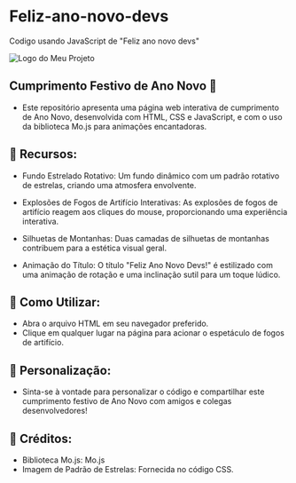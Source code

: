 # Feliz-ano-novo-devs
Codigo usando JavaScript de "Feliz ano novo devs"

![Logo do Meu Projeto](https://cdn.discordapp.com/attachments/1175249252771958844/1191949191673544724/anonovo.png?ex=65a74c30&is=6594d730&hm=2a48a8b1e677c198606fba6234fcd6b417e3d36f26bd773bb0634e65c1a984ff&)

## Cumprimento Festivo de Ano Novo 🎉
- Este repositório apresenta uma página web interativa de cumprimento de Ano Novo, desenvolvida com HTML, CSS e JavaScript, e com o uso da biblioteca Mo.js para animações encantadoras.

## 🌟 Recursos: 
- Fundo Estrelado Rotativo: Um fundo dinâmico com um padrão rotativo de estrelas, criando uma atmosfera envolvente.

- Explosões de Fogos de Artifício Interativas: As explosões de fogos de artifício reagem aos cliques do mouse, proporcionando uma experiência interativa.

- Silhuetas de Montanhas: Duas camadas de silhuetas de montanhas contribuem para a estética visual geral.

- Animação do Título: O título "Feliz Ano Novo Devs!" é estilizado com uma animação de rotação e uma inclinação sutil para um toque lúdico.

## 🚀 Como Utilizar:
- Abra o arquivo HTML em seu navegador preferido.
- Clique em qualquer lugar na página para acionar o espetáculo de fogos de artifício.
## 🎨 Personalização:
- Sinta-se à vontade para personalizar o código e compartilhar este cumprimento festivo de Ano Novo com amigos e colegas desenvolvedores!

## 📎 Créditos:
- Biblioteca Mo.js: Mo.js
- Imagem de Padrão de Estrelas: Fornecida no código CSS.
